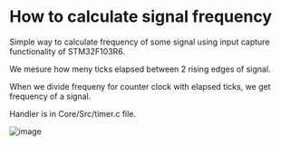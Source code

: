 # How to calculate signal frequency

Simple way to calculate frequency of some signal using input capture functionality of STM32F103R6.

We mesure how meny ticks elapsed between 2 rising edges of signal.

When we divide frequeny for counter clock with elapsed ticks, we get frequency of a signal. 

Handler is in Core/Src/timer.c file.

![image](https://user-images.githubusercontent.com/49063097/101899413-15bd2e00-3bae-11eb-8bc6-f09371d32bcb.png)

